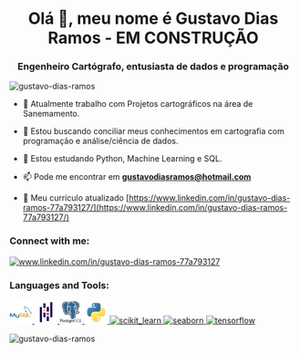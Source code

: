 <h1 align="center">Olá 👋, meu nome é Gustavo Dias Ramos - EM CONSTRUÇÃO</h1>
<h3 align="center">Engenheiro Cartógrafo, entusiasta de dados e programação</h3>

<p align="left"> <img src="https://komarev.com/ghpvc/?username=gustavo-dias-ramos&label=Profile%20views&color=08ba34&style=flat" alt="gustavo-dias-ramos" /> </p>

- 🔭 Atualmente trabalho com Projetos cartográficos na área de Sanemamento.

- 👯 Estou buscando conciliar meus conhecimentos em cartografia com programação e análise/ciência de dados.

- 🌱 Estou estudando Python, Machine Learning e SQL.

- 📫 Pode me encontrar em **gustavodiasramos@hotmail.com**

- 📄 Meu currículo atualizado [https://www.linkedin.com/in/gustavo-dias-ramos-77a793127/](https://www.linkedin.com/in/gustavo-dias-ramos-77a793127/)

<h3 align="left">Connect with me:</h3>
<p align="left">
<a href="https://linkedin.com/in/www.linkedin.com/in/gustavo-dias-ramos-77a793127" target="blank"><img align="center" src="https://raw.githubusercontent.com/rahuldkjain/github-profile-readme-generator/master/src/images/icons/Social/linked-in-alt.svg" alt="www.linkedin.com/in/gustavo-dias-ramos-77a793127" height="30" width="40" /></a>
</p>

<h3 align="left">Languages and Tools:</h3>
<p align="left"> <a href="https://www.mysql.com/" target="_blank" rel="noreferrer"> <img src="https://raw.githubusercontent.com/devicons/devicon/master/icons/mysql/mysql-original-wordmark.svg" alt="mysql" width="40" height="40"/> </a> <a href="https://pandas.pydata.org/" target="_blank" rel="noreferrer"> <img src="https://raw.githubusercontent.com/devicons/devicon/2ae2a900d2f041da66e950e4d48052658d850630/icons/pandas/pandas-original.svg" alt="pandas" width="40" height="40"/> </a> <a href="https://www.postgresql.org" target="_blank" rel="noreferrer"> <img src="https://raw.githubusercontent.com/devicons/devicon/master/icons/postgresql/postgresql-original-wordmark.svg" alt="postgresql" width="40" height="40"/> </a> <a href="https://www.python.org" target="_blank" rel="noreferrer"> <img src="https://raw.githubusercontent.com/devicons/devicon/master/icons/python/python-original.svg" alt="python" width="40" height="40"/> </a> <a href="https://scikit-learn.org/" target="_blank" rel="noreferrer"> <img src="https://upload.wikimedia.org/wikipedia/commons/0/05/Scikit_learn_logo_small.svg" alt="scikit_learn" width="40" height="40"/> </a> <a href="https://seaborn.pydata.org/" target="_blank" rel="noreferrer"> <img src="https://seaborn.pydata.org/_images/logo-mark-lightbg.svg" alt="seaborn" width="40" height="40"/> </a> <a href="https://www.tensorflow.org" target="_blank" rel="noreferrer"> <img src="https://www.vectorlogo.zone/logos/tensorflow/tensorflow-icon.svg" alt="tensorflow" width="40" height="40"/> </a> </p>

<p><img align="center" src="https://github-readme-stats.vercel.app/api/top-langs?username=gustavo-dias-ramos&show_icons=true&locale=en&layout=compact" alt="gustavo-dias-ramos" /></p>

<!--
**Gustavo-Dias-Ramos/Gustavo-Dias-Ramos** is a ✨ _special_ ✨ repository because its `README.md` (this file) appears on your GitHub profile.

Here are some ideas to get you started:

- 🔭 I’m currently working on ...
- 🌱 I’m currently learning ...
- 👯 I’m looking to collaborate on ...
- 🤔 I’m looking for help with ...
- 💬 Ask me about ...
- 📫 How to reach me: ...
- 😄 Pronouns: ...
- ⚡ Fun fact: ...
-->
